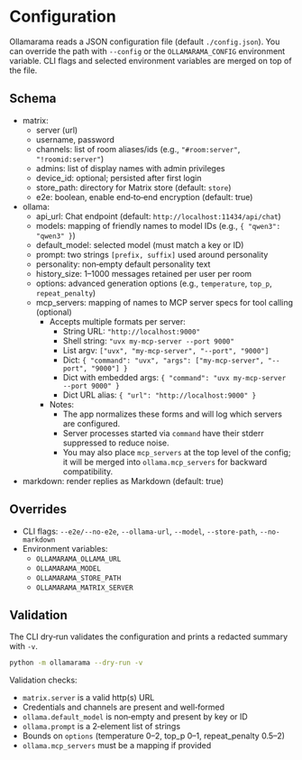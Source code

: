 # Configuration

Ollamarama reads a JSON configuration file (default `./config.json`). You can override the path with `--config` or the `OLLAMARAMA_CONFIG` environment variable. CLI flags and selected environment variables are merged on top of the file.

## Schema

- matrix:
  - server (url)
  - username, password
  - channels: list of room aliases/ids (e.g., `"#room:server"`, `"!roomid:server"`)
  - admins: list of display names with admin privileges
  - device_id: optional; persisted after first login
  - store_path: directory for Matrix store (default: `store`)
  - e2e: boolean, enable end‑to‑end encryption (default: true)
- ollama:
  - api_url: Chat endpoint (default: `http://localhost:11434/api/chat`)
  - models: mapping of friendly names to model IDs (e.g., `{ "qwen3": "qwen3" }`)
  - default_model: selected model (must match a key or ID)
  - prompt: two strings `[prefix, suffix]` used around personality
  - personality: non‑empty default personality text
  - history_size: 1–1000 messages retained per user per room
  - options: advanced generation options (e.g., `temperature`, `top_p`, `repeat_penalty`)
  - mcp_servers: mapping of names to MCP server specs for tool calling (optional)
    - Accepts multiple formats per server:
      - String URL: `"http://localhost:9000"`
      - Shell string: `"uvx my-mcp-server --port 9000"`
      - List argv: `["uvx", "my-mcp-server", "--port", "9000"]`
      - Dict: `{ "command": "uvx", "args": ["my-mcp-server", "--port", "9000"] }`
      - Dict with embedded args: `{ "command": "uvx my-mcp-server --port 9000" }`
      - Dict URL alias: `{ "url": "http://localhost:9000" }`
    - Notes:
      - The app normalizes these forms and will log which servers are configured.
      - Server processes started via `command` have their stderr suppressed to reduce noise.
      - You may also place `mcp_servers` at the top level of the config; it will be merged into `ollama.mcp_servers` for backward compatibility.
- markdown: render replies as Markdown (default: true)

## Overrides

- CLI flags: `--e2e/--no-e2e`, `--ollama-url`, `--model`, `--store-path`, `--no-markdown`
- Environment variables:
  - `OLLAMARAMA_OLLAMA_URL`
  - `OLLAMARAMA_MODEL`
  - `OLLAMARAMA_STORE_PATH`
  - `OLLAMARAMA_MATRIX_SERVER`

## Validation

The CLI dry‑run validates the configuration and prints a redacted summary with `-v`.

```bash
python -m ollamarama --dry-run -v
```

Validation checks:

- `matrix.server` is a valid http(s) URL
- Credentials and channels are present and well‑formed
- `ollama.default_model` is non‑empty and present by key or ID
- `ollama.prompt` is a 2‑element list of strings
- Bounds on `options` (temperature 0–2, top_p 0–1, repeat_penalty 0.5–2)
 - `ollama.mcp_servers` must be a mapping if provided
